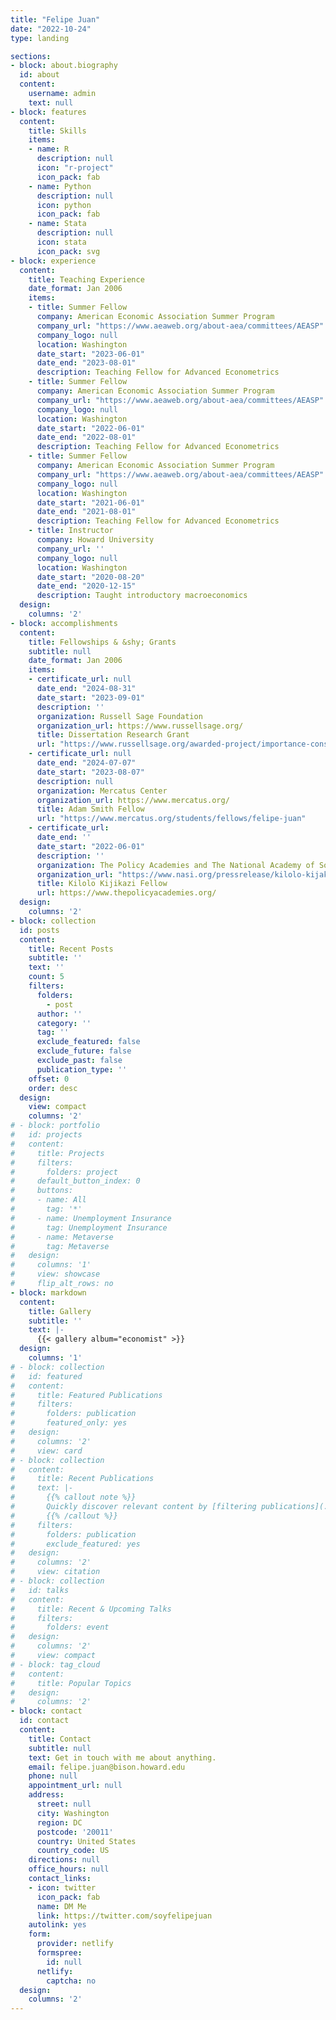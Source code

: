 ```yaml
---
title: "Felipe Juan"
date: "2022-10-24"
type: landing

sections:
- block: about.biography
  id: about
  content:
    username: admin
    text: null
- block: features
  content:
    title: Skills
    items:
    - name: R
      description: null
      icon: "r-project"
      icon_pack: fab
    - name: Python
      description: null
      icon: python
      icon_pack: fab
    - name: Stata
      description: null
      icon: stata
      icon_pack: svg
- block: experience
  content:
    title: Teaching Experience
    date_format: Jan 2006
    items:
    - title: Summer Fellow
      company: American Economic Association Summer Program
      company_url: "https://www.aeaweb.org/about-aea/committees/AEASP"
      company_logo: null
      location: Washington
      date_start: "2023-06-01"
      date_end: "2023-08-01"
      description: Teaching Fellow for Advanced Econometrics
    - title: Summer Fellow
      company: American Economic Association Summer Program
      company_url: "https://www.aeaweb.org/about-aea/committees/AEASP"
      company_logo: null
      location: Washington
      date_start: "2022-06-01"
      date_end: "2022-08-01"
      description: Teaching Fellow for Advanced Econometrics
    - title: Summer Fellow
      company: American Economic Association Summer Program
      company_url: "https://www.aeaweb.org/about-aea/committees/AEASP"
      company_logo: null
      location: Washington
      date_start: "2021-06-01"
      date_end: "2021-08-01"
      description: Teaching Fellow for Advanced Econometrics
    - title: Instructor
      company: Howard University
      company_url: ''
      company_logo: null
      location: Washington
      date_start: "2020-08-20"
      date_end: "2020-12-15"
      description: Taught introductory macroeconomics
  design:
    columns: '2'
- block: accomplishments
  content:
    title: Fellowships & &shy; Grants
    subtitle: null
    date_format: Jan 2006
    items:
    - certificate_url: null
      date_end: "2024-08-31"
      date_start: "2023-09-01"
      description: ''
      organization: Russell Sage Foundation
      organization_url: https://www.russellsage.org/
      title: Dissertation Research Grant
      url: "https://www.russellsage.org/awarded-project/importance-considering-state-eligibility-requirements-equitable-unemployment"
    - certificate_url: null
      date_end: "2024-07-07"
      date_start: "2023-08-07"
      description: null
      organization: Mercatus Center
      organization_url: https://www.mercatus.org/
      title: Adam Smith Fellow
      url: "https://www.mercatus.org/students/fellows/felipe-juan"
    - certificate_url: 
      date_end: ''
      date_start: "2022-06-01"
      description: ''
      organization: The Policy Academies and The National Academy of Social Insurance
      organization_url: "https://www.nasi.org/pressrelease/kilolo-kijakazi-fellowship-program-fellows/"
      title: Kilolo Kijikazi Fellow
      url: https://www.thepolicyacademies.org/
  design:
    columns: '2'
- block: collection
  id: posts
  content:
    title: Recent Posts
    subtitle: ''
    text: ''
    count: 5
    filters:
      folders: 
        - post
      author: ''
      category: ''
      tag: ''
      exclude_featured: false
      exclude_future: false
      exclude_past: false
      publication_type: ''
    offset: 0
    order: desc
  design:
    view: compact
    columns: '2'
# - block: portfolio
#   id: projects
#   content:
#     title: Projects
#     filters:
#       folders: project
#     default_button_index: 0
#     buttons:
#     - name: All
#       tag: '*'
#     - name: Unemployment Insurance
#       tag: Unemployment Insurance
#     - name: Metaverse
#       tag: Metaverse
#   design:
#     columns: '1'
#     view: showcase
#     flip_alt_rows: no
- block: markdown
  content:
    title: Gallery
    subtitle: ''
    text: |-
      {{< gallery album="economist" >}}
  design:
    columns: '1'
# - block: collection
#   id: featured
#   content:
#     title: Featured Publications
#     filters:
#       folders: publication
#       featured_only: yes
#   design:
#     columns: '2'
#     view: card
# - block: collection
#   content:
#     title: Recent Publications
#     text: |-
#       {{% callout note %}}
#       Quickly discover relevant content by [filtering publications](./publication/).
#       {{% /callout %}}
#     filters:
#       folders: publication
#       exclude_featured: yes
#   design:
#     columns: '2'
#     view: citation
# - block: collection
#   id: talks
#   content:
#     title: Recent & Upcoming Talks
#     filters:
#       folders: event
#   design:
#     columns: '2'
#     view: compact
# - block: tag_cloud
#   content:
#     title: Popular Topics
#   design:
#     columns: '2'
- block: contact
  id: contact
  content:
    title: Contact
    subtitle: null
    text: Get in touch with me about anything.
    email: felipe.juan@bison.howard.edu
    phone: null
    appointment_url: null
    address:
      street: null
      city: Washington
      region: DC
      postcode: '20011'
      country: United States
      country_code: US
    directions: null
    office_hours: null
    contact_links:
    - icon: twitter
      icon_pack: fab
      name: DM Me
      link: https://twitter.com/soyfelipejuan
    autolink: yes
    form:
      provider: netlify
      formspree:
        id: null
      netlify:
        captcha: no
  design:
    columns: '2'
---
```

